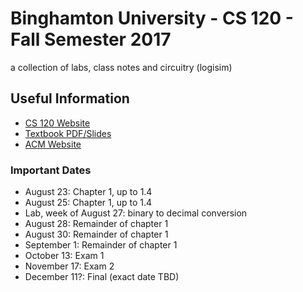 # Binghamton University - CS 120 - Fall Semester 2017
a collection of labs, class notes and circuitry (logisim)

## Useful Information
- [CS 120 Website](http://www.cs.binghamton.edu/~pmadden/courses/cs120/index.html)
- [Textbook PDF/Slides](http://booksite.elsevier.com/9780123944245/)
- [ACM Website](http://binghamtonacm.com/events.html)


### Important Dates
- August 23: Chapter 1, up to 1.4
- August 25: Chapter 1, up to 1.4
- Lab, week of August 27: binary to decimal conversion
- August 28: Remainder of chapter 1
- August 30: Remainder of chapter 1
- September 1: Remainder of chapter 1
- October 13: Exam 1
- November 17: Exam 2
- December 11?: Final (exact date TBD)
